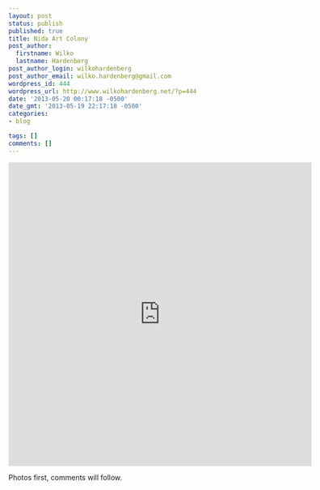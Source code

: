 ```yaml
---
layout: post
status: publish
published: true
title: Nida Art Colony
post_author:
  firstname: Wilko
  lastname: Hardenberg
post_author_login: wilkohardenberg
post_author_email: wilko.hardenberg@gmail.com
wordpress_id: 444
wordpress_url: http://www.wilkohardenberg.net/?p=444
date: '2013-05-20 00:17:18 -0500'
date_gmt: '2013-05-19 22:17:18 -0500'
categories:
- blog

tags: []
comments: []
---
```

<p><iframe align="center" src="http://www.flickr.com/slideShow/index.gne?group_id=&user_id=66248475@N08&set_id=72157633521538167&text=" frameBorder="0" width="600" height="600" scrolling="no"></iframe></p>
<p>Photos first, comments will follow.</p>
